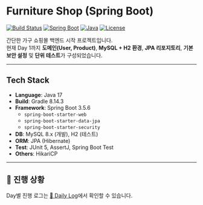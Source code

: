 # Furniture Shop (Spring Boot)

[![Build Status](https://img.shields.io/badge/Build-Passing-brightgreen)](https://github.com/your-username/furniture-shop/actions) <!-- GitHub Actions 등에 연결하시면 좋아요 -->
[![Spring Boot](https://img.shields.io/badge/Spring_Boot-3.5.6-brightgreen)](https://spring.io/projects/spring-boot)
[![Java](https://img.shields.io/badge/Java-17-orange)](https://www.oracle.com/java/technologies/javase/jdk17-archive-downloads.html)
[![License](https://img.shields.io/badge/License-MIT-blue.svg)](LICENSE) <!-- LICENSE 파일이 있다면 연결 -->

간단한 가구 쇼핑몰 백엔드 시작 프로젝트입니다.  
현재 Day 1까지 **도메인(User, Product)**, **MySQL + H2 환경**, **JPA 리포지토리**, **기본 보안 설정** 및 **단위 테스트**가 구성되었습니다.

---

## Tech Stack

*   **Language**: Java 17
*   **Build**: Gradle 8.14.3
*   **Framework**: Spring Boot 3.5.6
    *   `spring-boot-starter-web`
    *   `spring-boot-starter-data-jpa`
    *   `spring-boot-starter-security`
*   **DB**: MySQL 8.x (개발), H2 (테스트)
*   **ORM**: JPA (Hibernate)
*   **Test**: JUnit 5, AssertJ, Spring Boot Test
*   **Others**: HikariCP

---

## 📆 진행 상황
Day별 진행 로그는 [📘 Daily Log](docs/daily-log.md)에서 확인할 수 있습니다.


